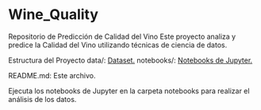 # Wine_Quality
Repositorio de Predicción de Calidad del Vino
Este proyecto analiza y predice la Calidad del Vino utilizando técnicas de ciencia de datos.

Estructura del Proyecto
data/: [Dataset.](https://github.com/Miguel-Sanabria/Wine_Quality/blob/main/WineQT.csv)
notebooks/: [Notebooks de Jupyter.](https://github.com/Miguel-Sanabria/Wine_Quality/blob/main/3_Predicci%C3%B3n_de_Calidad_del_Vino_(Core).ipynb)

README.md: Este archivo.

Ejecuta los notebooks de Jupyter en la carpeta notebooks para realizar el análisis de los datos.

